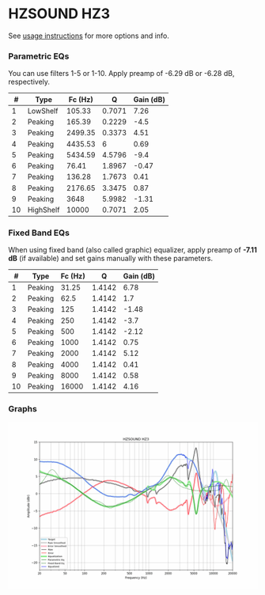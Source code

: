 # HZSOUND HZ3
See [usage instructions](https://github.com/jaakkopasanen/AutoEq#usage) for more options and info.

### Parametric EQs
You can use filters 1-5 or 1-10. Apply preamp of -6.29 dB or -6.28 dB, respectively.

|   # | Type      |   Fc (Hz) |      Q |   Gain (dB) |
|-----|-----------|-----------|--------|-------------|
|   1 | LowShelf  |    105.33 | 0.7071 |        7.26 |
|   2 | Peaking   |    165.39 | 0.2229 |       -4.5  |
|   3 | Peaking   |   2499.35 | 0.3373 |        4.51 |
|   4 | Peaking   |   4435.53 | 6      |        0.69 |
|   5 | Peaking   |   5434.59 | 4.5796 |       -9.4  |
|   6 | Peaking   |     76.41 | 1.8967 |       -0.47 |
|   7 | Peaking   |    136.28 | 1.7673 |        0.41 |
|   8 | Peaking   |   2176.65 | 3.3475 |        0.87 |
|   9 | Peaking   |   3648    | 5.9982 |       -1.31 |
|  10 | HighShelf |  10000    | 0.7071 |        2.05 |

### Fixed Band EQs
When using fixed band (also called graphic) equalizer, apply preamp of **-7.11 dB** (if available) and set gains manually with these parameters.

|   # | Type    |   Fc (Hz) |      Q |   Gain (dB) |
|-----|---------|-----------|--------|-------------|
|   1 | Peaking |     31.25 | 1.4142 |        6.78 |
|   2 | Peaking |     62.5  | 1.4142 |        1.7  |
|   3 | Peaking |    125    | 1.4142 |       -1.48 |
|   4 | Peaking |    250    | 1.4142 |       -3.7  |
|   5 | Peaking |    500    | 1.4142 |       -2.12 |
|   6 | Peaking |   1000    | 1.4142 |        0.75 |
|   7 | Peaking |   2000    | 1.4142 |        5.12 |
|   8 | Peaking |   4000    | 1.4142 |        0.41 |
|   9 | Peaking |   8000    | 1.4142 |        0.58 |
|  10 | Peaking |  16000    | 1.4142 |        4.16 |

### Graphs
![](./HZSOUND%20HZ3.png)
